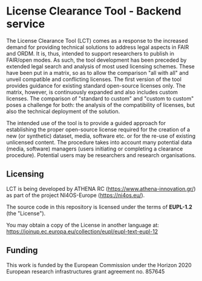 # License Clearance Tool - Backend service

The License Clearance Tool (LCT) comes as a response to the increased demand for providing technical solutions to address legal aspects in FAIR and ORDM. It is, thus, intended to support researchers to publish in FAIR/open modes. As such, the tool development has been preceded by extended legal search and analysis of most used licensing schemes. These have been put in a matrix, so as to allow the comparison "all with all" and unveil compatible and conflicting licenses. The first version of the tool provides guidance for existing standard open-source licenses only. The matrix, however, is continuously expanded and also includes custom licenses. The comparison of "standard to custom" and "custom to custom" poses a challenge for both: the analysis of the compatibility of licenses, but also the technical deployment of the solution.

The intended use of the tool is to provide a guided approach for establishing the proper open-source license required for the creation of a new (or synthetic) dataset, media, software etc. or for the re-use of existing unlicensed content. The procedure takes into account many potential data (media, software) managers (users initiating or completing a clearance procedure). Potential users may be researchers and research organisations.

## Licensing

LCT is being developed by ATHENA RC (https://www.athena-innovation.gr/) as part of the project NI4OS-Europe (https://ni4os.eu/).

The source code in this repository is licensed under the terms of **EUPL-1.2** (the "License").

You may obtain a copy of the License in another language at: https://joinup.ec.europa.eu/collection/eupl/eupl-text-eupl-12

## Funding

This work is funded by the European Commission under the Horizon 2020 European research infrastructures grant agreement no. 857645
